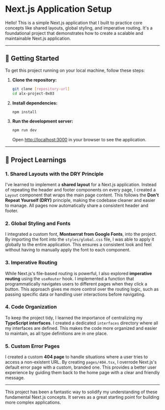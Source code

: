 # Next.js Application Setup

Hello! This is a simple Next.js application that I built to practice core concepts like shared layouts, global styling, and imperative routing. It's a foundational project that demonstrates how to create a scalable and maintainable Next.js application.

---

## 🚀 Getting Started

To get this project running on your local machine, follow these steps:

1.  **Clone the repository:**
    ```bash
    git clone [repository-url]
    cd alx-project-0x03
    ```
2.  **Install dependencies:**
    ```bash
    npm install
    ```
3.  **Run the development server:**
    ```bash
    npm run dev
    ```
    Open [http://localhost:3000](http://localhost:3000) in your browser to see the application.

---

## 📘 Project Learnings

### 1. **Shared Layouts with the DRY Principle**

I've learned to implement a **shared layout** for a Next.js application. Instead of repeating the header and footer components on every page, I created a `Layout` component that wraps the main page content. This follows the **Don't Repeat Yourself (DRY)** principle, making the codebase cleaner and easier to manage. All pages now automatically share a consistent header and footer.

### 2. **Global Styling and Fonts**

I integrated a custom font, **Montserrat from Google Fonts**, into the project. By importing the font into the `styles/global.css` file, I was able to apply it globally to the entire application. This ensures a consistent look and feel without having to manually apply the font to each component.

### 3. **Imperative Routing**

While Next.js's file-based routing is powerful, I also explored **imperative routing** using the `useRouter` hook. I implemented a function that programmatically navigates users to different pages when they click a button. This approach gives me more control over the routing logic, such as passing specific data or handling user interactions before navigating.

### 4. **Code Organization**

To keep the project tidy, I learned the importance of centralizing my **TypeScript interfaces**. I created a dedicated `interfaces` directory where all my interfaces are defined. This makes the code more organized and easier to maintain, as all type definitions are in one place.

### 5. **Custom Error Pages**

I created a custom **404 page** to handle situations where a user tries to access a non-existent URL. By creating `pages/404.tsx`, I overrode Next.js's default error page with a custom, branded one. This provides a better user experience by guiding them back to the home page with a clear and friendly message.

---

This project has been a fantastic way to solidify my understanding of these fundamental Next.js concepts. It serves as a great starting point for building more complex applications.
